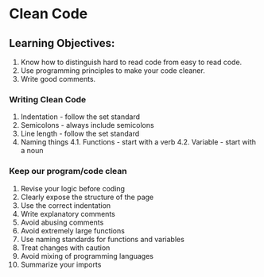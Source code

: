 # Clean Code

## Learning Objectives:

1. Know how to distinguish hard to read code from easy to read code.
2. Use programming principles to make your code cleaner.
3. Write good comments.

### Writing Clean Code

1. Indentation - follow the set standard
2. Semicolons - always include semicolons
3. Line length - follow the set standard
4. Naming things
   4.1. Functions - start with a verb
   4.2. Variable - start with a noun

### Keep our program/code clean

1. Revise your logic before coding
2. Clearly expose the structure of the page
3. Use the correct indentation
4. Write explanatory comments
5. Avoid abusing comments
6. Avoid extremely large functions
7. Use naming standards for functions and variables
8. Treat changes with caution
9. Avoid mixing of programming languages
10. Summarize your imports
